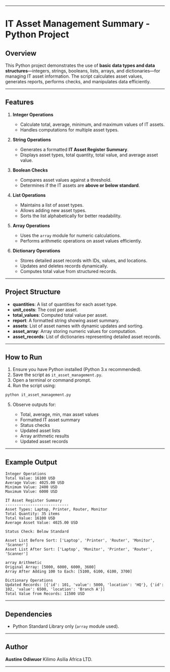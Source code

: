 
---

# IT Asset Management Summary - Python Project

## Overview

This Python project demonstrates the use of **basic data types and data structures**—integers, strings, booleans, lists, arrays, and dictionaries—for managing IT asset information. The script calculates asset values, generates reports, performs checks, and manipulates data efficiently.

---

## Features

1. **Integer Operations**

   * Calculate total, average, minimum, and maximum values of IT assets.
   * Handles computations for multiple asset types.

2. **String Operations**

   * Generates a formatted **IT Asset Register Summary**.
   * Displays asset types, total quantity, total value, and average asset value.

3. **Boolean Checks**

   * Compares asset values against a threshold.
   * Determines if the IT assets are **above or below standard**.

4. **List Operations**

   * Maintains a list of asset types.
   * Allows adding new asset types.
   * Sorts the list alphabetically for better readability.

5. **Array Operations**

   * Uses the `array` module for numeric calculations.
   * Performs arithmetic operations on asset values efficiently.

6. **Dictionary Operations**

   * Stores detailed asset records with IDs, values, and locations.
   * Updates and deletes records dynamically.
   * Computes total value from structured records.

---

## Project Structure

* **quantities**: A list of quantities for each asset type.
* **unit\_costs**: The cost per asset.
* **total\_values**: Computed total value per asset.
* **report**: A formatted string showing asset summary.
* **assets**: List of asset names with dynamic updates and sorting.
* **asset\_array**: Array storing numeric values for computation.
* **asset\_records**: List of dictionaries representing detailed asset records.

---

## How to Run

1. Ensure you have Python installed (Python 3.x recommended).
2. Save the script as `it_asset_management.py`.
3. Open a terminal or command prompt.
4. Run the script using:

```bash
python it_asset_management.py
```

5. Observe outputs for:

   * Total, average, min, max asset values
   * Formatted IT asset summary
   * Status checks
   * Updated asset lists
   * Array arithmetic results
   * Updated asset records

---

## Example Output

```
Integer Operations
Total Value: 16100 USD
Average Value: 4025.00 USD
Minimum Value: 2400 USD
Maximum Value: 6000 USD

IT Asset Register Summary
----------------------------
Asset Types: Laptop, Printer, Router, Monitor
Total Quantity: 35 items
Total Value: 16100 USD
Average Asset Value: 4025.00 USD

Status Check: Below Standard

Asset List Before Sort: ['Laptop', 'Printer', 'Router', 'Monitor', 'Scanner']
Asset List After Sort: ['Laptop', 'Monitor', 'Printer', 'Router', 'Scanner']

array Arithmetic
Original Array: [5000, 6000, 6000, 3600]
Array After Adding 100 to Each: [5100, 6100, 6100, 3700]

Dictionary Operations
Updated Records: [{'id': 101, 'value': 5000, 'location': 'HQ'}, {'id': 102, 'value': 6500, 'location': 'Branch A'}]
Total Value from Records: 11500 USD
```

---

## Dependencies

* Python Standard Library only (`array` module used).

---

## Author

**Austine Odiwuor**
Kilimo Asilia Africa LTD.

---
